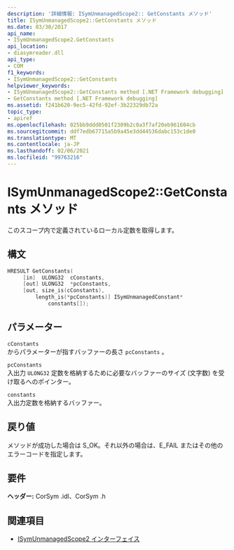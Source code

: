 ```yaml
---
description: '詳細情報: ISymUnmanagedScope2:: GetConstants メソッド'
title: ISymUnmanagedScope2::GetConstants メソッド
ms.date: 03/30/2017
api_name:
- ISymUnmanagedScope2.GetConstants
api_location:
- diasymreader.dll
api_type:
- COM
f1_keywords:
- ISymUnmanagedScope2::GetConstants
helpviewer_keywords:
- ISymUnmanagedScope2::GetConstants method [.NET Framework debugging]
- GetConstants method [.NET Framework debugging]
ms.assetid: f241b620-9ec5-42fd-92ef-3b22329db72a
topic_type:
- apiref
ms.openlocfilehash: 025bb9ddd0501f2309b2c0a3f7af20eb961604cb
ms.sourcegitcommit: ddf7edb67715a5b9a45e3dd44536dabc153c1de0
ms.translationtype: MT
ms.contentlocale: ja-JP
ms.lasthandoff: 02/06/2021
ms.locfileid: "99763216"
---
```

# <a name="isymunmanagedscope2getconstants-method"></a>ISymUnmanagedScope2::GetConstants メソッド

このスコープ内で定義されているローカル定数を取得します。  
  
## <a name="syntax"></a>構文  
  
```cpp  
HRESULT GetConstants(  
     [in]  ULONG32  cConstants,  
     [out] ULONG32  *pcConstants,  
     [out, size_is(cConstants),  
         length_is(*pcConstants)] ISymUnmanagedConstant*
             constants[]);  
```  
  
## <a name="parameters"></a>パラメーター  

 `cConstants`  
 からパラメーターが指すバッファーの長さ `pcConstants` 。  
  
 `pcConstants`  
 入出力 `ULONG32` 定数を格納するために必要なバッファーのサイズ (文字数) を受け取るへのポインター。  
  
 `constants`  
 入出力定数を格納するバッファー。  
  
## <a name="return-value"></a>戻り値  

 メソッドが成功した場合は S_OK。それ以外の場合は、E_FAIL またはその他のエラーコードを指定します。  
  
## <a name="requirements"></a>要件  

 **ヘッダー:** CorSym .idl、CorSym .h  
  
## <a name="see-also"></a>関連項目

- [ISymUnmanagedScope2 インターフェイス](isymunmanagedscope2-interface.md)
